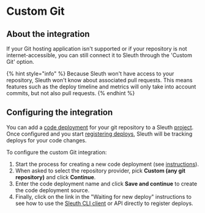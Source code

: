 # Custom Git

## About the integration

If your Git hosting application isn't supported or if your repository is not internet-accessible, you can still connect it to Sleuth through the 'Custom Git' option.

{% hint style="info" %}
Because Sleuth won't have access to your repository, Sleuth won't know about associated pull requests. This means features such as the deploy timeline and metrics will only take into account commits, but not also pull requests.
{% endhint %}

## Configuring the integration

You can add a [code deployment](../../modeling-your-deployments/code-deployments/) for your git repository to a Sleuth [project](../../modeling-your-deployments/projects/). Once configured and you start [registering deploys](../../modeling-your-deployments/code-deployments/how-to-register-a-deploy.md), Sleuth will be tracking deploys for your code changes.

To configure the custom Git integration:

1. Start the process for creating a new code deployment (see [instructions](../../settings/project/code-deployments.md)).
2. When asked to select the repository provider, pick **Custom (any git repository)** and click **Continue**.
3. Enter the code deployment name and click **Save and continue** to create the code deployment source.
4. Finally, click on the link in the "Waiting for new deploy" instructions to see how to use the [Sleuth CLI client](https://github.com/sleuth-io/sleuth-client) or API directly to register deploys.
